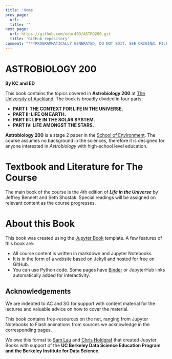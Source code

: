 ```yaml
---
title: 'Home'
prev_page:
  url: 
  title: ''
next_page:
  url: https://github.com/edur409/ASTRO200.git
  title: 'GitHub repository'
comment: "***PROGRAMMATICALLY GENERATED, DO NOT EDIT. SEE ORIGINAL FILES IN /content***"
---
```

# ASTROBIOLOGY 200

**By KC and ED**

This book contains the topics covered in **Astrobiology 200** at [The University of Auckland](https://www.auckland.ac.nz/en.html).  The book is broadly divided in four parts:

- **PART I: THE CONTEXT FOR LIFE IN THE UNIVERSE.**
- **PART II: LIFE ON EARTH.**
- **PART III: LIFE IN THE SOLAR SYSTEM.**
- **PART IV: LIFE AMONGST THE STARS.**

**Astrobiology 200** is a stage 2 paper in the [School of Environment](http://www.env.auckland.ac.nz/en.html). The course assumes no background in the sciences, therefore it is designed for anyone interested in *Astrobiology* with high-school level education.

# Textbook and Literature for The Course

The main book of the course is the 4th edition of ***Life in the Universe*** by Jeffrey Bennett and Seth Shostak. Special readings will be assigned on relevant content as the course progresses.

# About this Book

This book was created using the [Jupyter Book](https://jupyter.org/jupyter-book/intro.html) template. A few features of this book are:

* All course content is written in markdown and Jupyter Notebooks.
* It is in the form of a website based on Jekyll and hosted for free on GitHub. 
* You can use Python code.  Some pages have [Binder](https://mybinder.org) or JupyterHub links automatically added for interactivity.

## Acknowledgements

We are indebted to AC and SG for support with content material for the lectures and valuable advice on how to cover the material.

This book contains free-resources on the net, ranging from Jupyter Notebooks to Flash animations from sources we acknowledge in the corresponding pages. 

We owe this format to [Sam Lau][sam] and [Chris Holdgraf][chris] that created Jupyter Books with support of the **UC Berkeley Data Science Education Program and the Berkeley Institute for Data Science**.

[sam]: http://www.samlau.me/
[chris]: https://predictablynoisy.com

